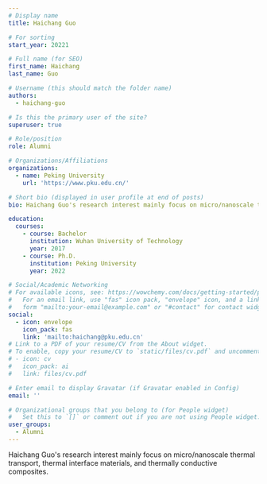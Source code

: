 ```yaml
---
# Display name
title: Haichang Guo

# For sorting
start_year: 20221

# Full name (for SEO)
first_name: Haichang
last_name: Guo

# Username (this should match the folder name)
authors:
  - haichang-guo

# Is this the primary user of the site?
superuser: true

# Role/position
role: Alumni

# Organizations/Affiliations
organizations:
  - name: Peking University
    url: 'https://www.pku.edu.cn/'

# Short bio (displayed in user profile at end of posts)
bio: Haichang Guo's research interest mainly focus on micro/nanoscale thermal transport, thermal interface materials, and thermally conductive composites.

education:
  courses:
    - course: Bachelor
      institution: Wuhan University of Technology
      year: 2017
    - course: Ph.D.
      institution: Peking University
      year: 2022

# Social/Academic Networking
# For available icons, see: https://wowchemy.com/docs/getting-started/page-builder/#icons
#   For an email link, use "fas" icon pack, "envelope" icon, and a link in the
#   form "mailto:your-email@example.com" or "#contact" for contact widget.
social:
  - icon: envelope
    icon_pack: fas
    link: 'mailto:haichang@pku.edu.cn'
# Link to a PDF of your resume/CV from the About widget.
# To enable, copy your resume/CV to `static/files/cv.pdf` and uncomment the lines below.
# - icon: cv
#   icon_pack: ai
#   link: files/cv.pdf

# Enter email to display Gravatar (if Gravatar enabled in Config)
email: ''

# Organizational groups that you belong to (for People widget)
#   Set this to `[]` or comment out if you are not using People widget.
user_groups:
  - Alumni
---
```


Haichang Guo's research interest mainly focus on micro/nanoscale thermal transport, thermal interface materials, and thermally conductive composites.
